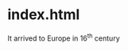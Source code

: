 # index.html
 <Link rel="stylesheet" type="text/css" href="css/styles.css">
<p>It arrived to Europe in 16<sup>th</sup> century</p>
